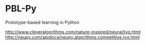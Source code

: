 # PBL-Py
Prototype-based learning in Python


http://www.cleveralgorithms.com/nature-inspired/neural/lvq.html
http://neupy.com/apidocs/neupy.algorithms.competitive.lvq.html
